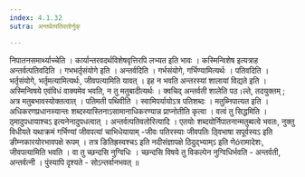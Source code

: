 ```yaml
---
index: 4.1.32
sutra: अन्तर्वत्पतिवतोर्नुक्

---
```

 निपातनसमार्थ्याच्चेति । कार्यान्तरवदर्थविशेषवृत्तिरपि लभ्यत इति भावः । कस्मिन्विशेष इत्यत्राह अन्तर्वत्पतिवदिति । गभभर्तृसंयोगे इति । अन्तर्वदिति । गर्भसंयोगे, गर्भिण्यामित्यर्थः । पतिवदिति । भर्तृसंयोगे, भर्तृमत्यामित्यर्थः, जीवपत्यामिति यावत् । इह न भवति अन्तरस्यां शालायां विद्यते इति । अस्मिन्विषये एवंविधं वाक्यमेव भवति, न तु मतुबादीत्यर्थः । क्वचिद् अन्तर्वती शालेति पठ।ल्ते, तदयुक्तम् ; अत्र मतुबभावस्योक्तत्वात् । पतिमती पथिवीति । स्वामिपर्यायोऽत्र पतिशब्दः । मतुब्निपात्यत इति । अधिकरणप्रधानस्यान्तः शब्दस्यास्तिनाऽसामानाधिकरण्यान्न प्राप्नोतीति कृत्वा । वत्वं तु सिद्धमिति । ठ्मादुपधायाश्चऽ इत्यनेनादुपधत्वात् । अन्तर्वत्पतिवतोरित्यादि । एतयोः शब्दयोर्निपातनान्मतुब्वत्वे भवतः, नुक्तु विधीयते यथाक्रमं गर्भिण्यां जीवपत्यां चाभिधेयायाम् -जीवः पतिरस्याः जीवपतिः ठ्विभाषा सपूर्वस्यऽ इति ङीम्नकारयोरभावपक्षे रूपम् । तत्र ङितिह्रस्वश्चऽ इति नदीसंज्ञापक्षे ठिदुद्भ्याम्ऽ इति णेóरामादेशः, जीवपत्यामिति भवति । वा तु च्छन्दसि नुग्विधिः । च्छन्दसि विषये तु विकल्पेन नुग्विधिर्भवति - अन्तर्वती, अन्तर्वत्नी । पुंस्यापि दृश्यते - सोऽन्तर्वानभवत् ॥